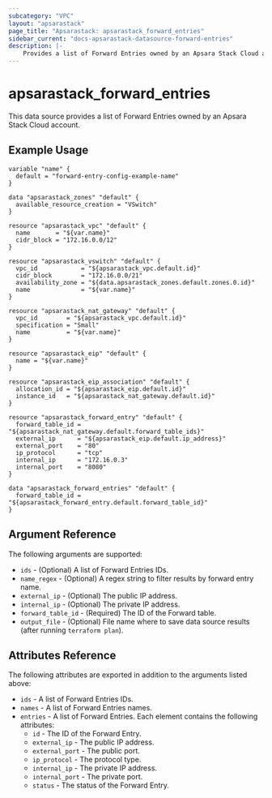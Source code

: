 ```yaml
---
subcategory: "VPC"
layout: "apsarastack"
page_title: "Apsarastack: apsarastack_forward_entries"
sidebar_current: "docs-apsarastack-datasource-forward-entries"
description: |-
    Provides a list of Forward Entries owned by an Apsara Stack Cloud account.
---
```


# apsarastack\_forward\_entries

This data source provides a list of Forward Entries owned by an Apsara Stack Cloud account.


## Example Usage

```
variable "name" {
  default = "forward-entry-config-example-name"
}

data "apsarastack_zones" "default" {
  available_resource_creation = "VSwitch"
}

resource "apsarastack_vpc" "default" {
  name       = "${var.name}"
  cidr_block = "172.16.0.0/12"
}

resource "apsarastack_vswitch" "default" {
  vpc_id            = "${apsarastack_vpc.default.id}"
  cidr_block        = "172.16.0.0/21"
  availability_zone = "${data.apsarastack_zones.default.zones.0.id}"
  name              = "${var.name}"
}

resource "apsarastack_nat_gateway" "default" {
  vpc_id        = "${apsarastack_vpc.default.id}"
  specification = "Small"
  name          = "${var.name}"
}

resource "apsarastack_eip" "default" {
  name = "${var.name}"
}

resource "apsarastack_eip_association" "default" {
  allocation_id = "${apsarastack_eip.default.id}"
  instance_id   = "${apsarastack_nat_gateway.default.id}"
}

resource "apsarastack_forward_entry" "default" {
  forward_table_id = "${apsarastack_nat_gateway.default.forward_table_ids}"
  external_ip      = "${apsarastack_eip.default.ip_address}"
  external_port    = "80"
  ip_protocol      = "tcp"
  internal_ip      = "172.16.0.3"
  internal_port    = "8080"
}

data "apsarastack_forward_entries" "default" {
  forward_table_id = "${apsarastack_forward_entry.default.forward_table_id}"
}
```

## Argument Reference

The following arguments are supported:

* `ids` - (Optional) A list of Forward Entries IDs.
* `name_regex` - (Optional) A regex string to filter results by forward entry name.
* `external_ip` - (Optional) The public IP address.
* `internal_ip` - (Optional) The private IP address.
* `forward_table_id` - (Required) The ID of the Forward table.
* `output_file` - (Optional) File name where to save data source results (after running `terraform plan`).

## Attributes Reference

The following attributes are exported in addition to the arguments listed above:

* `ids` - A list of Forward Entries IDs.
* `names` - A list of Forward Entries names.
* `entries` - A list of Forward Entries. Each element contains the following attributes:
  * `id` - The ID of the Forward Entry.
  * `external_ip` - The public IP address.
  * `external_port` - The public port.
  * `ip_protocol` - The protocol type.
  * `internal_ip` - The private IP address.
  * `internal_port` - The private port.
  * `status` - The status of the Forward Entry.

